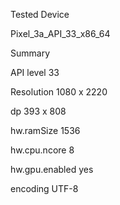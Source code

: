 Tested Device

Pixel_3a_API_33_x86_64

Summary

API level       33 

Resolution      1080 x 2220

dp              393 x 808

hw.ramSize      1536

hw.cpu.ncore    8

hw.gpu.enabled  yes

encoding        UTF-8

